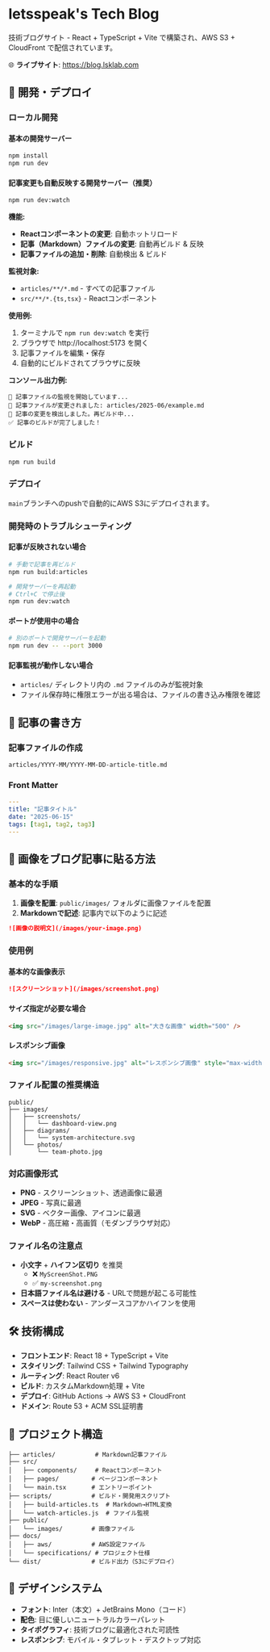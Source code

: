 # letsspeak's Tech Blog

技術ブログサイト - React + TypeScript + Vite で構築され、AWS S3 + CloudFront で配信されています。

🌐 **ライブサイト**: https://blog.lsklab.com

## 🚀 開発・デプロイ

### ローカル開発

#### 基本の開発サーバー
```bash
npm install
npm run dev
```

#### 記事変更も自動反映する開発サーバー（推奨）
```bash
npm run dev:watch
```

**機能:**
- **Reactコンポーネントの変更**: 自動ホットリロード
- **記事（Markdown）ファイルの変更**: 自動再ビルド & 反映
- **記事ファイルの追加・削除**: 自動検出 & ビルド

**監視対象:**
- `articles/**/*.md` - すべての記事ファイル
- `src/**/*.{ts,tsx}` - Reactコンポーネント

**使用例:**
1. ターミナルで `npm run dev:watch` を実行
2. ブラウザで http://localhost:5173 を開く
3. 記事ファイルを編集・保存
4. 自動的にビルドされてブラウザに反映

**コンソール出力例:**
```
📖 記事ファイルの監視を開始しています...
📝 記事ファイルが変更されました: articles/2025-06/example.md
🔄 記事の変更を検出しました。再ビルド中...
✅ 記事のビルドが完了しました！
```

### ビルド
```bash
npm run build
```

### デプロイ
`main`ブランチへのpushで自動的にAWS S3にデプロイされます。

### 開発時のトラブルシューティング

#### 記事が反映されない場合
```bash
# 手動で記事を再ビルド
npm run build:articles

# 開発サーバーを再起動
# Ctrl+C で停止後
npm run dev:watch
```

#### ポートが使用中の場合
```bash
# 別のポートで開発サーバーを起動
npm run dev -- --port 3000
```

#### 記事監視が動作しない場合
- `articles/` ディレクトリ内の `.md` ファイルのみが監視対象
- ファイル保存時に権限エラーが出る場合は、ファイルの書き込み権限を確認

## 📝 記事の書き方

### 記事ファイルの作成
```
articles/YYYY-MM/YYYY-MM-DD-article-title.md
```

### Front Matter
```yaml
---
title: "記事タイトル"
date: "2025-06-15"
tags: [tag1, tag2, tag3]
---
```

## 📸 画像をブログ記事に貼る方法

### 基本的な手順

1. **画像を配置**: `public/images/` フォルダに画像ファイルを配置
2. **Markdownで記述**: 記事内で以下のように記述

```markdown
![画像の説明文](/images/your-image.png)
```

### 使用例

#### 基本的な画像表示
```markdown
![スクリーンショット](/images/screenshot.png)
```

#### サイズ指定が必要な場合
```html
<img src="/images/large-image.jpg" alt="大きな画像" width="500" />
```

#### レスポンシブ画像
```html
<img src="/images/responsive.jpg" alt="レスポンシブ画像" style="max-width: 100%; height: auto;" />
```

### ファイル配置の推奨構造

```
public/
├── images/
│   ├── screenshots/
│   │   └── dashboard-view.png
│   ├── diagrams/
│   │   └── system-architecture.svg
│   └── photos/
│       └── team-photo.jpg
```

### 対応画像形式

- **PNG** - スクリーンショット、透過画像に最適
- **JPEG** - 写真に最適  
- **SVG** - ベクター画像、アイコンに最適
- **WebP** - 高圧縮・高画質（モダンブラウザ対応）

### ファイル名の注意点

- **小文字** + **ハイフン区切り** を推奨
  - ❌ `MyScreenShot.PNG`
  - ✅ `my-screenshot.png`
- **日本語ファイル名は避ける** - URLで問題が起こる可能性
- **スペースは使わない** - アンダースコアかハイフンを使用

## 🛠 技術構成

- **フロントエンド**: React 18 + TypeScript + Vite
- **スタイリング**: Tailwind CSS + Tailwind Typography
- **ルーティング**: React Router v6
- **ビルド**: カスタムMarkdown処理 + Vite
- **デプロイ**: GitHub Actions → AWS S3 + CloudFront
- **ドメイン**: Route 53 + ACM SSL証明書

## 📁 プロジェクト構造

```
├── articles/           # Markdown記事ファイル
├── src/
│   ├── components/     # Reactコンポーネント
│   ├── pages/         # ページコンポーネント
│   └── main.tsx       # エントリーポイント
├── scripts/           # ビルド・開発用スクリプト
│   ├── build-articles.ts  # Markdown→HTML変換
│   └── watch-articles.js  # ファイル監視
├── public/
│   └── images/        # 画像ファイル
├── docs/
│   ├── aws/           # AWS設定ファイル
│   └── specifications/ # プロジェクト仕様
└── dist/              # ビルド出力（S3にデプロイ）
```

## 🎨 デザインシステム

- **フォント**: Inter（本文）+ JetBrains Mono（コード）
- **配色**: 目に優しいニュートラルカラーパレット
- **タイポグラフィ**: 技術ブログに最適化された可読性
- **レスポンシブ**: モバイル・タブレット・デスクトップ対応

